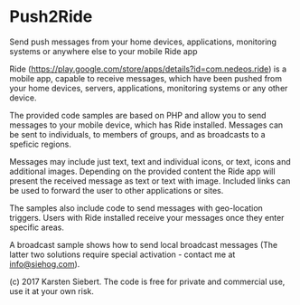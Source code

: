 # Push2Ride
Send push messages from your home devices, applications, monitoring systems or anywhere else to your mobile Ride app

Ride (https://play.google.com/store/apps/details?id=com.nedeos.ride) is a mobile app, capable to receive messages, which have been pushed from your home devices, servers, applications, monitoring systems or any other device.

The provided code samples are based on PHP and allow you to send messages to your mobile device, which has Ride installed. Messages can be sent to individuals, to members of groups, and as broadcasts to a speficic regions.

Messages may include just text, text and individual icons, or text, icons and additional images. Depending on the provided content the Ride app will present the received message as text or text with image. Included links can be used to forward the user to other applications or sites.

The samples also include code to send messages with geo-location triggers. Users with Ride installed receive your messages once they enter specific areas. 

A broadcast sample shows how to send local broadcast messages (The latter two solutions require special activation - contact me at info@siehog.com).

(c) 2017 Karsten Siebert. The code is free for private and commercial use, use it at your own risk.
